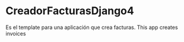 # CreadorFacturasDjango4
Es el template para una aplicación que crea facturas.
This app creates invoices
